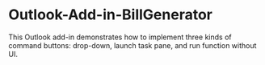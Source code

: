 # Outlook-Add-in-BillGenerator
This Outlook add-in demonstrates how to implement three kinds of command buttons: drop-down, launch task pane, and run function without UI. 
